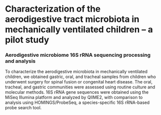 # Characterization of the aerodigestive tract microbiota in mechanically ventilated children – a pilot study

### Aerodigestive microbiome 16S rRNA sequencing processing and analysis

To characterize the aerodigestive microbiota in mechanically ventilated children, we obtained gastric, oral, and tracheal samples from children who underwent surgery for spinal fusion or congenital heart disease. The oral, tracheal, and gastric communities were assessed using routine culture and molecular methods. 16S rRNA gene sequences were obtained using the MiSeq Illumina platform and analyzed by QIIME2, with comparison to analysis using HOMINGS/ProbeSeq, a species-specific 16S rRNA-based probe search tool. 

